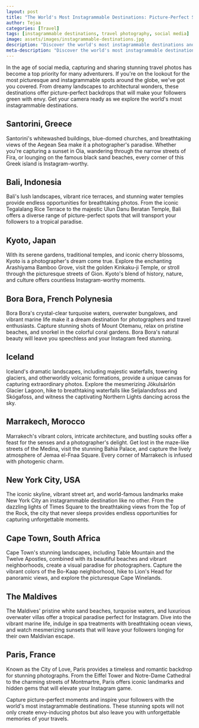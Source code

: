 ```yaml
---
layout: post
title: "The World's Most Instagrammable Destinations: Picture-Perfect Spots"
author: Tejaa
categories: [Travel]
tags: [instagrammable destinations, travel photography, social media]
image: assets/images/instagrammable-destinations.jpg
description: "Discover the world's most instagrammable destinations and capture picture-perfect moments that will make your followers green with envy."
meta-description: "Discover the world's most instagrammable destinations and capture picture-perfect moments that will make your followers green with envy."
---
```


In the age of social media, capturing and sharing stunning travel photos has become a top priority for many adventurers. If you're on the lookout for the most picturesque and instagrammable spots around the globe, we've got you covered. From dreamy landscapes to architectural wonders, these destinations offer picture-perfect backdrops that will make your followers green with envy. Get your camera ready as we explore the world's most instagrammable destinations.

## Santorini, Greece

Santorini's whitewashed buildings, blue-domed churches, and breathtaking views of the Aegean Sea make it a photographer's paradise. Whether you're capturing a sunset in Oia, wandering through the narrow streets of Fira, or lounging on the famous black sand beaches, every corner of this Greek island is Instagram-worthy.

## Bali, Indonesia

Bali's lush landscapes, vibrant rice terraces, and stunning water temples provide endless opportunities for breathtaking photos. From the iconic Tegalalang Rice Terrace to the majestic Ulun Danu Beratan Temple, Bali offers a diverse range of picture-perfect spots that will transport your followers to a tropical paradise.

## Kyoto, Japan

With its serene gardens, traditional temples, and iconic cherry blossoms, Kyoto is a photographer's dream come true. Explore the enchanting Arashiyama Bamboo Grove, visit the golden Kinkaku-ji Temple, or stroll through the picturesque streets of Gion. Kyoto's blend of history, nature, and culture offers countless Instagram-worthy moments.

## Bora Bora, French Polynesia

Bora Bora's crystal-clear turquoise waters, overwater bungalows, and vibrant marine life make it a dream destination for photographers and travel enthusiasts. Capture stunning shots of Mount Otemanu, relax on pristine beaches, and snorkel in the colorful coral gardens. Bora Bora's natural beauty will leave you speechless and your Instagram feed stunning.

## Iceland

Iceland's dramatic landscapes, including majestic waterfalls, towering glaciers, and otherworldly volcanic formations, provide a unique canvas for capturing extraordinary photos. Explore the mesmerizing Jökulsárlón Glacier Lagoon, hike to breathtaking waterfalls like Seljalandsfoss and Skógafoss, and witness the captivating Northern Lights dancing across the sky.

## Marrakech, Morocco

Marrakech's vibrant colors, intricate architecture, and bustling souks offer a feast for the senses and a photographer's delight. Get lost in the maze-like streets of the Medina, visit the stunning Bahia Palace, and capture the lively atmosphere of Jemaa el-Fnaa Square. Every corner of Marrakech is infused with photogenic charm.

## New York City, USA

The iconic skyline, vibrant street art, and world-famous landmarks make New York City an instagrammable destination like no other. From the dazzling lights of Times Square to the breathtaking views from the Top of the Rock, the city that never sleeps provides endless opportunities for capturing unforgettable moments.

## Cape Town, South Africa

Cape Town's stunning landscapes, including Table Mountain and the Twelve Apostles, combined with its beautiful beaches and vibrant neighborhoods, create a visual paradise for photographers. Capture the vibrant colors of the Bo-Kaap neighborhood, hike to Lion's Head for panoramic views, and explore the picturesque Cape Winelands.

## The Maldives

The Maldives' pristine white sand beaches, turquoise waters, and luxurious overwater villas offer a tropical paradise perfect for Instagram. Dive into the vibrant marine life, indulge in spa treatments with breathtaking ocean views, and watch mesmerizing sunsets that will leave your followers longing for their own Maldivian escape.

## Paris, France

Known as the City of Love, Paris provides a timeless and romantic backdrop for stunning photographs. From the Eiffel Tower and Notre-Dame Cathedral to the charming streets of Montmartre, Paris offers iconic landmarks and hidden gems that will elevate your Instagram game.

Capture picture-perfect moments and inspire your followers with the world's most instagrammable destinations. These stunning spots will not only create envy-inducing photos but also leave you with unforgettable memories of your travels.
